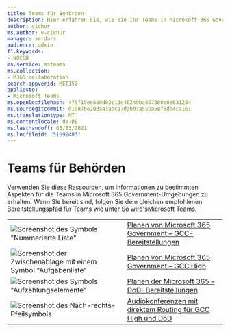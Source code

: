 ```yaml
---
title: Teams für Behörden
description: Hier erfahren Sie, wie Sie Ihr Teams in Microsoft 365 Government-Umgebungen planen und bereitstellen.
author: cichur
ms.author: v-cichur
manager: serdars
audience: admin
f1.keywords:
- NOCSH
ms.service: msteams
ms.collection:
- M365-collaboration
search.appverid: MET150
appliesto:
- Microsoft Teams
ms.openlocfilehash: 478f15ee880d03c13d46249ba467380e0e631254
ms.sourcegitcommit: 01087be29daa3abce7d3b03a55ba5ef8db4ca161
ms.translationtype: MT
ms.contentlocale: de-DE
ms.lasthandoff: 03/23/2021
ms.locfileid: "51092403"
---
```

# <a name="teams-for-government"></a>Teams für Behörden

Verwenden Sie diese Ressourcen, um informationen zu bestimmten Aspekten für die Teams in Microsoft 365 Government-Umgebungen zu erhalten. Wenn Sie bereit sind, folgen Sie dem gleichen empfohlenen Bereitstellungspfad für Teams wie unter So [wird's](../deploy-overview.md)Microsoft Teams.

|               |               |
| ------------- | ------------- |
| ![Screenshot des Symbols "Nummerierte Liste"](../media/list-123-teams.svg)  |  [Planen von Microsoft 365 Government – GCC-Bereitstellungen](../plan-for-government-gcc.md) |
| ![Screenshot der Zwischenablage mit einem Symbol "Aufgabenliste"](../media/tasks-teams.svg) | [Planen von Microsoft 365 Government – GCC High](../plan-for-government-gcc-high.md) |
| ![Screenshot des Symbols "Aufzählungselemente"](../media/task-list-planning-teams.svg)  |  [Planen der Microsoft 365 – DoD-Bereitstellungen](../plan-for-government-dod.md) |
| ![Screenshot des Nach-rechts-Pfeilsymbols](../media/arrow-right-2-teams.svg)  |  [Audiokonferenzen mit direktem Routing für GCC High und DoD](../audio-conferencing-with-direct-routing-for-gcch-and-dod.md) |
